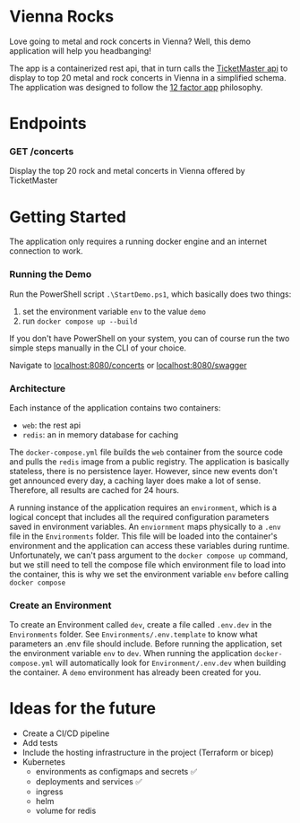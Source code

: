 # Vienna Rocks

Love going to metal and rock concerts in Vienna? Well, this demo application will help you headbanging!

The app is a containerized rest api, that in turn calls the [TicketMaster api](https://developer.ticketmaster.com/products-and-docs/apis/getting-started/) to display to top 20 metal and rock concerts in Vienna in a simplified schema. The application was designed to follow the [12 factor app](https://12factor.net/) philosophy.

# Endpoints

### GET /concerts

Display the top 20 rock and metal concerts in Vienna offered by TicketMaster

# Getting Started

The application only requires a running docker engine and an internet connection to work.

### Running the Demo

Run the PowerShell script `.\StartDemo.ps1`, which basically does two things:

1. set the environment variable `env` to the value `demo`
2. run `docker compose up --build`

If you don't have PowerShell on your system, you can of course run the two simple steps manually in the CLI of your choice.

Navigate to [localhost:8080/concerts](http://localhost:8080/concerts) or [localhost:8080/swagger](http://localhost:8080/swagger)

### Architecture

Each instance of the application contains two containers:

- `web`: the rest api
- `redis`: an in memory database for caching

The `docker-compose.yml` file builds the `web` container from the source code and pulls the `redis` image from a public registry. The application is basically stateless, there is no persistence layer. However, since new events don't get announced every day, a caching layer does make a lot of sense. Therefore, all results are cached for 24 hours.

A running instance of the application requires an `environment`, which is a logical concept that includes all the required configuration parameters saved in environment variables. An `enviornment` maps physically to a `.env` file in the `Environments` folder. This file will be loaded into the container's environment and the application can access these variables during runtime. Unfortunately, we can't pass argument to the `docker compose up` command, but we still need to tell the compose file which environment file to load into the container, this is why we set the environment variable `env` before calling `docker compose`

### Create an Environment

To create an Environment called `dev`, create a file called `.env.dev` in the `Environments` folder. See `Environments/.env.template` to know what parameters an .env file should include. Before running the application, set the environment variable `env` to `dev`. When running the application `docker-compose.yml` will automatically look for `Environment/.env.dev` when building the container. A `demo` environment has already been created for you.

# Ideas for the future

- Create a CI/CD pipeline
- Add tests
- Include the hosting infrastructure in the project (Terraform or bicep)
- Kubernetes
  - environments as configmaps and secrets :white_check_mark:
  - deployments and services :white_check_mark:
  - ingress
  - helm
  - volume for redis
